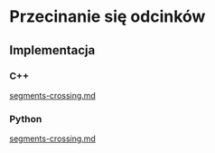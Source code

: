 # Przecinanie się odcinków

## Implementacja

### C++


[segments-crossing.md](../../programming/c++/algorithms/2d-geometry/segments-crossing.md)


### Python


[segments-crossing.md](../../programming/python/algorithms/2d-geometry/segments-crossing.md)


